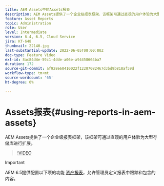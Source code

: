 ```yaml
---
title: AEM Assets中的Assets报表
description: AEM Assets提供了一个企业级报表框架，该框架可通过直观的用户体验为大型存储库进行扩展。
feature: Asset Reports
topic: Administration
role: User
level: Intermediate
version: 6.4, 6.5, Cloud Service
jira: KT-648
thumbnail: 22140.jpg
last-substantial-update: 2022-06-05T00:00:00Z
doc-type: Feature Video
exl-id: 8ac84d4e-59c1-4dde-a06e-a94458664ba7
duration: 172
source-git-commit: af928e60410022f12207082467d3bd9b818af59d
workflow-type: tm+mt
source-wordcount: '65'
ht-degree: 0%

---
```


# Assets报表{#using-reports-in-aem-assets}

AEM Assets提供了一个企业级报表框架，该框架可通过直观的用户体验为大型存储库进行扩展。

>[!VIDEO](https://video.tv.adobe.com/v/22140?quality=12&learn=on)


>[!IMPORTANT]
>
>AEM 6.5提供配置以下项的功能 [资产报表](https://experienceleague.adobe.com/docs/experience-manager-65/assets/administer/asset-reports.html#prerequisite-for-reporting)，允许管理员定义报表中跟踪和包含的内容。
